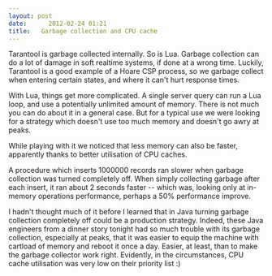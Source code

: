 ```yaml
---
layout: post
date:      2012-02-24 01:21
title:   Garbage collection and CPU cache
---
```


Tarantool is garbage collected internally. So is Lua. Garbage collection can do a lot of damage in soft realtime systems,  if done at a wrong time. Luckily, Tarantool is a good example of a Hoare CSP process, so we garbage collect when entering certain states, and where it can't hurt response times.

With Lua, things get more complicated.  A single server query can run a Lua loop, and use a potentially unlimited amount of memory. There is not much you can do about it in a general case. But for a typical use we were looking for a strategy which doesn't use too much memory and doesn't go awry at peaks.

While playing with it we noticed that less memory can also be faster, apparently thanks to better utilisation of CPU caches.

A procedure which inserts 1000000 records ran slower when garbage collection was turned completely off. When simply collecting garbage after each insert, it ran about 2 seconds faster -- which was, looking only at in-memory operations performance, perhaps a 50% performance improve.

I hadn't thought much of it before I learned that in Java turning garbage collection completely off could be a production strategy. Indeed, these Java engineers from a dinner story tonight had so much trouble with its garbage collection, especially at peaks, that it was easier to equip the machine with cartload of memory and reboot it once a day. Easier, at least, than to make the garbage collector work right. Evidently, in the circumstances, CPU cache utilisation was very low on their  priority list :)
